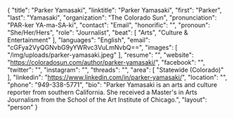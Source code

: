 {
  "title": "Parker Yamasaki",
  "linktitle": "Parker Yamasaki",
  "first": "Parker",
  "last": "Yamasaki",
  "organization": "The Colorado Sun",
  "pronunciation": "PAR-ker YA-ma-SA-ki",
  "contact": "Email",
  "honorific": "",
  "pronoun": "She/Her/Hers",
  "role": "Journalist",
  "beat": [
    "Arts",
    "Culture & Entertainment"
  ],
  "languages": "English",
  "email": "cGFya2VyQGNvbG9yYWRvc3VuLmNvbQ==",
  "images": [
    "/img/uploads/parker-yamasaki.jpeg"
  ],
  "resume": "",
  "website": "https://coloradosun.com/author/parker-yamasaki/",
  "facebook": "",
  "twitter": "",
  "instagram": "",
  "threads": "",
  "area": [
    "Statewide (Colorado)"
  ],
  "linkedin": "https://www.linkedin.com/in/parker-yamasaki/",
  "location": "",
  "phone": "949-338-5771",
  "bio": "Parker Yamasaki is an arts and culture reporter from southern California. She received a Master's in Arts Journalism from the School of the Art Institute of Chicago.",
  "layout": "person"
}